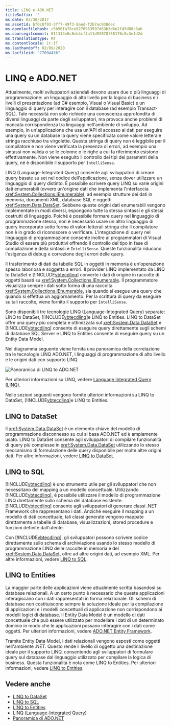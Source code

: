 ```yaml
---
title: LINQ e ADO.NET
titleSuffix: ''
ms.date: 03/30/2017
ms.assetid: bf0c8f93-3ff7-49f3-8aed-f2b7ac938dec
ms.openlocfilehash: c5b56fa78ce0276953597d63b3d6e2f45d88c8ab
ms.sourcegitcommit: 011314e0c8eb4cf4a11d92078f58176c8c3efd2d
ms.translationtype: MT
ms.contentlocale: it-IT
ms.lasthandoff: 02/09/2020
ms.locfileid: "77094436"
---
```

# <a name="linq-and-adonet"></a>LINQ e ADO.NET

Attualmente, molti sviluppatori aziendali devono usare due o più linguaggi di programmazione: un linguaggio di alto livello per la logica di business e i livelli di presentazione (ad C# esempio, Visual o Visual Basic) e un linguaggio di query per interagire con il database (ad esempio Transact-SQL). Tale necessità non solo richiede una conoscenza approfondita di diversi linguaggi da parte degli sviluppatori, ma provoca anche problemi di mancata corrispondenza tra linguaggi nell'ambiente di sviluppo. Ad esempio, in un'applicazione che usa un'API di accesso ai dati per eseguire una query su un database la query viene specificata come valore letterale stringa racchiuso tra virgolette. Questa stringa di query non è leggibile per il compilatore e non viene verificata la presenza di errori, ad esempio una sintassi non valida o se le colonne o le righe a cui fa riferimento esistono effettivamente. Non viene eseguito il controllo dei tipi dei parametri della query, né è disponibile il supporto per `IntelliSense`.  
  
 LINQ (Language-Integrated Query) consente agli sviluppatori di creare query basate su set nel codice dell'applicazione, senza dover utilizzare un linguaggio di query distinto. È possibile scrivere query LINQ su varie origini dati enumerabili (ovvero un'origine dati che implementa l'interfaccia <xref:System.Collections.IEnumerable>), ad esempio strutture dei dati in memoria, documenti XML, database SQL e oggetti <xref:System.Data.DataSet>. Sebbene queste origini dati enumerabili vengono implementate in modi diversi, espongono tutte la stessa sintassi e gli stessi costrutti di linguaggio. Poiché è possibile formare query nel linguaggio di programmazione stesso, non è necessario usare un altro linguaggio di query incorporato sotto forma di valori letterali stringa che il compilatore non è in grado di riconoscere o verificare. L'integrazione di query nel linguaggio di programmazione consente inoltre ai programmatori di Visual Studio di essere più produttivi offrendo il controllo del tipo in fase di compilazione e della sintassi e `IntelliSense`. Queste funzionalità riducono l'esigenza di debug e correzione degli errori delle query.  
  
 Il trasferimento di dati da tabelle SQL in oggetti in memoria è un'operazione spesso laboriosa e soggetta a errori. Il provider LINQ implementato da LINQ to DataSet e [!INCLUDE[vbtecdlinq](../../../../includes/vbtecdlinq-md.md)] converte i dati di origine in raccolte di oggetti basati su <xref:System.Collections.IEnumerable>. Il programmatore visualizza sempre i dati sotto forma di una raccolta <xref:System.Collections.IEnumerable>, sia quando si esegue una query che quando si effettua un aggiornamento. Per la scrittura di query da eseguire su tali raccolte, viene fornito il supporto per `IntelliSense`.  
  
 Sono disponibili tre tecnologie LINQ (Language-Integrated Query) separate: LINQ to DataSet, [!INCLUDE[vbtecdlinq](../../../../includes/vbtecdlinq-md.md)]e LINQ to Entities. LINQ to DataSet offre una query più completa e ottimizzata sul <xref:System.Data.DataSet> e [!INCLUDE[vbtecdlinq](../../../../includes/vbtecdlinq-md.md)] consente di eseguire query direttamente sugli schemi di database SQL Server e LINQ to Entities consente di eseguire query su un Entity Data Model.  
  
 Nel diagramma seguente viene fornita una panoramica della correlazione tra le tecnologie LINQ ADO.NET, i linguaggi di programmazione di alto livello e le origini dati con supporto LINQ.  
  
 ![Panoramica di LINQ to ADO.NET](./media/dpue-linqtoadonetoverview-bpuedev11.gif "DPUE_LinqToAdoNetOverview_bpuedev11")  
  
 Per ulteriori informazioni su LINQ, vedere [Language Integrated Query (LINQ)](../../../csharp/programming-guide/concepts/linq/index.md).
  
 Nelle sezioni seguenti vengono fornite ulteriori informazioni su LINQ to DataSet, [!INCLUDE[vbtecdlinq](../../../../includes/vbtecdlinq-md.md)]e LINQ to Entities.  
  
## <a name="linq-to-dataset"></a>LINQ to DataSet  
 Il <xref:System.Data.DataSet> è un elemento chiave del modello di programmazione disconnesso su cui si basa ADO.NET ed è ampiamente usato. LINQ to DataSet consente agli sviluppatori di compilare funzionalità di query più complesse in <xref:System.Data.DataSet> utilizzando lo stesso meccanismo di formulazione delle query disponibile per molte altre origini dati. Per altre informazioni, vedere [LINQ to DataSet](linq-to-dataset.md).  
  
## <a name="linq-to-sql"></a>LINQ to SQL  
 [!INCLUDE[vbtecdlinq](../../../../includes/vbtecdlinq-md.md)] è uno strumento utile per gli sviluppatori che non necessitano del mapping a un modello concettuale. Utilizzando [!INCLUDE[vbtecdlinq](../../../../includes/vbtecdlinq-md.md)], è possibile utilizzare il modello di programmazione LINQ direttamente sullo schema del database esistente. [!INCLUDE[vbtecdlinq](../../../../includes/vbtecdlinq-md.md)] consente agli sviluppatori di generare classi .NET Framework che rappresentano i dati. Anziché eseguire il mapping a un modello di dati concettuale, tali classi generate vengono mappate direttamente a tabelle di database, visualizzazioni, stored procedure e funzioni definite dall'utente.  
  
 Con [!INCLUDE[vbtecdlinq](../../../../includes/vbtecdlinq-md.md)], gli sviluppatori possono scrivere codice direttamente sullo schema di archiviazione usando lo stesso modello di programmazione LINQ delle raccolte in memoria e del <xref:System.Data.DataSet>, oltre ad altre origini dati, ad esempio XML. Per altre informazioni, vedere [LINQ to SQL](./sql/linq/index.md).  
  
## <a name="linq-to-entities"></a>LINQ to Entities  
 La maggior parte delle applicazioni viene attualmente scritta basandosi su database relazionali. A un certo punto è necessario che queste applicazioni interagiscano con i dati rappresentati in forma relazionale. Gli schemi di database non costituiscono sempre la soluzione ideale per la compilazione di applicazioni e i modelli concettuali di applicazione non corrispondono ai modelli logici di database. Il Entity Data Model è un modello di dati concettuale che può essere utilizzato per modellare i dati di un determinato dominio in modo che le applicazioni possano interagire con i dati come oggetti. Per ulteriori informazioni, vedere [ADO.NET Entity Framework](./ef/index.md).  
  
 Tramite Entity Data Model, i dati relazionali vengono esposti come oggetti nell'ambiente .NET. Questo rende il livello di oggetto una destinazione ideale per il supporto LINQ, consentendo agli sviluppatori di formulare query sul database dal linguaggio utilizzato per compilare la logica di business. Questa funzionalità è nota come LINQ to Entities. Per ulteriori informazioni, vedere [LINQ to Entities](./ef/language-reference/linq-to-entities.md).  
  
## <a name="see-also"></a>Vedere anche

- [LINQ to DataSet](linq-to-dataset.md)
- [LINQ to SQL](./sql/linq/index.md)
- [LINQ to Entities](./ef/language-reference/linq-to-entities.md)
- [LINQ (Language-Integrated Query)](../../../csharp/programming-guide/concepts/linq/index.md)
- [Panoramica di ADO.NET](ado-net-overview.md)
